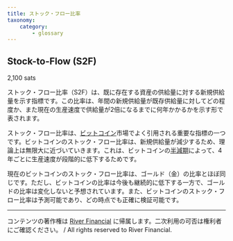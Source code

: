 ```yaml
---
title: ストック・フロー比率
taxonomy:
    category:
        - glossary
---
```


## Stock-to-Flow (S2F)
2,100 sats

ストック・フロー比率（S2F）は、既に存在する資産の供給量に対する新規供給量を示す指標です。この比率は、年間の新規供給量が既存供給量に対してどの程度か、また現在の生産速度で供給量が2倍になるまでに何年かかるかを示す形で表されます。

ストック・フロー比率は、[ビットコイン](http://lostinbitcoin.jp.testrs.jp/staging/glossary/bitcoin/)市場でよく引用される重要な指標の一つです。ビットコインのストック・フロー比率は、新規供給量が減少するため、理論上は無限大に近づいていきます。これは、ビットコインの[半減期](http://lostinbitcoin.jp.testrs.jp/staging/glossary/halving/)によって、4年ごとに生産速度が段階的に低下するためです。

現在のビットコインのストック・フロー比率は、ゴールド（金）の比率とほぼ同じです。ただし、ビットコインの比率は今後も継続的に低下する一方で、ゴールドの比率は変化しないと予想されています。また、ビットコインのストック・フロー比率は予測可能であり、どの時点でも正確に検証可能です。

---
コンテンツの著作権は [River Financial](https://river.com/) に帰属します。二次利用の可否は権利者にご確認ください。 / All rights reserved to River Financial.
